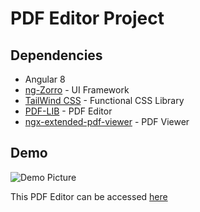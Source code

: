 # PDF Editor Project

## Dependencies
- Angular 8
- [ng-Zorro](https://github.com/NG-ZORRO/ng-zorro-antd) - UI Framework 
- [TailWind CSS](https://tailwindcss.com/) - Functional CSS Library
- [PDF-LIB](https://pdf-lib.js.org/docs/api/classes/pdfpage) - PDF Editor
- [ngx-extended-pdf-viewer](https://www.npmjs.com/package/ngx-extended-pdf-viewer) - PDF Viewer

## Demo
<img src="https://github.com/dylansalim3/pdf-editor-web/tree/master/demo/demo.jpg?raw=true" alt="Demo Picture"/>

This PDF Editor can be accessed [here](https://dylansalim3.github.io/pdf-editor-web/)
